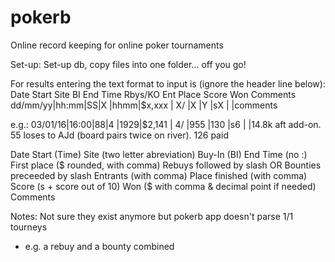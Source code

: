 # pokerb
Online record keeping for online poker tournaments

Set-up:
Set-up db, copy files into one folder... off you go!

For results entering the text format to input is (ignore the header line below):
Date    Start Site BI  End Time	Rbys/KO	Ent	Place	Score	Won	Comments
dd/mm/yy|hh:mm|SS|X   |hhmm|$x,xxx | X/ |X	|Y	|sX	|	|comments

e.g.:
03/01/16|16:00|88|4   |1929|$2,141 | 4/ |955	|130	|s6	|	|14.8k aft add-on. 55 loses to AJd (board pairs twice on river). 126 paid

Date
Start (Time)
Site (two letter abreviation)
Buy-In (BI)
End Time (no :)
First place ($ rounded, with comma)
Rebuys followed by slash OR Bounties preceeded by slash
Entrants (with comma)
Place finished (with comma)
Score (s + score out of 10)
Won ($ with comma & decimal point if needed)
Comments


Notes:
Not sure they exist anymore but pokerb app doesn't parse 1/1 tourneys
 - e.g. a rebuy and a bounty combined
